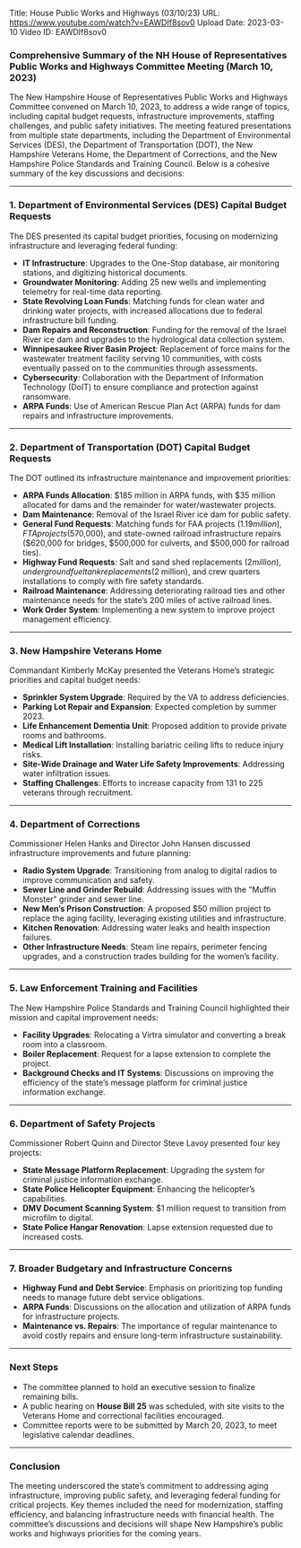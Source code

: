 Title: House Public Works and Highways (03/10/23)
URL: https://www.youtube.com/watch?v=EAWDIf8sov0
Upload Date: 2023-03-10
Video ID: EAWDIf8sov0

### Comprehensive Summary of the NH House of Representatives Public Works and Highways Committee Meeting (March 10, 2023)

The New Hampshire House of Representatives Public Works and Highways Committee convened on March 10, 2023, to address a wide range of topics, including capital budget requests, infrastructure improvements, staffing challenges, and public safety initiatives. The meeting featured presentations from multiple state departments, including the Department of Environmental Services (DES), the Department of Transportation (DOT), the New Hampshire Veterans Home, the Department of Corrections, and the New Hampshire Police Standards and Training Council. Below is a cohesive summary of the key discussions and decisions:

---

### **1. Department of Environmental Services (DES) Capital Budget Requests**
The DES presented its capital budget priorities, focusing on modernizing infrastructure and leveraging federal funding:
- **IT Infrastructure**: Upgrades to the One-Stop database, air monitoring stations, and digitizing historical documents.
- **Groundwater Monitoring**: Adding 25 new wells and implementing telemetry for real-time data reporting.
- **State Revolving Loan Funds**: Matching funds for clean water and drinking water projects, with increased allocations due to federal infrastructure bill funding.
- **Dam Repairs and Reconstruction**: Funding for the removal of the Israel River ice dam and upgrades to the hydrological data collection system.
- **Winnipesaukee River Basin Project**: Replacement of force mains for the wastewater treatment facility serving 10 communities, with costs eventually passed on to the communities through assessments.
- **Cybersecurity**: Collaboration with the Department of Information Technology (DoIT) to ensure compliance and protection against ransomware.
- **ARPA Funds**: Use of American Rescue Plan Act (ARPA) funds for dam repairs and infrastructure improvements.

---

### **2. Department of Transportation (DOT) Capital Budget Requests**
The DOT outlined its infrastructure maintenance and improvement priorities:
- **ARPA Funds Allocation**: $185 million in ARPA funds, with $35 million allocated for dams and the remainder for water/wastewater projects.
- **Dam Maintenance**: Removal of the Israel River ice dam for public safety.
- **General Fund Requests**: Matching funds for FAA projects ($1.19 million), FTA projects ($570,000), and state-owned railroad infrastructure repairs ($620,000 for bridges, $500,000 for culverts, and $500,000 for railroad ties).
- **Highway Fund Requests**: Salt and sand shed replacements ($2 million), underground fuel tank replacements ($2 million), and crew quarters installations to comply with fire safety standards.
- **Railroad Maintenance**: Addressing deteriorating railroad ties and other maintenance needs for the state’s 200 miles of active railroad lines.
- **Work Order System**: Implementing a new system to improve project management efficiency.

---

### **3. New Hampshire Veterans Home**
Commandant Kimberly McKay presented the Veterans Home’s strategic priorities and capital budget needs:
- **Sprinkler System Upgrade**: Required by the VA to address deficiencies.
- **Parking Lot Repair and Expansion**: Expected completion by summer 2023.
- **Life Enhancement Dementia Unit**: Proposed addition to provide private rooms and bathrooms.
- **Medical Lift Installation**: Installing bariatric ceiling lifts to reduce injury risks.
- **Site-Wide Drainage and Water Life Safety Improvements**: Addressing water infiltration issues.
- **Staffing Challenges**: Efforts to increase capacity from 131 to 225 veterans through recruitment.

---

### **4. Department of Corrections**
Commissioner Helen Hanks and Director John Hansen discussed infrastructure improvements and future planning:
- **Radio System Upgrade**: Transitioning from analog to digital radios to improve communication and safety.
- **Sewer Line and Grinder Rebuild**: Addressing issues with the "Muffin Monster" grinder and sewer line.
- **New Men’s Prison Construction**: A proposed $50 million project to replace the aging facility, leveraging existing utilities and infrastructure.
- **Kitchen Renovation**: Addressing water leaks and health inspection failures.
- **Other Infrastructure Needs**: Steam line repairs, perimeter fencing upgrades, and a construction trades building for the women’s facility.

---

### **5. Law Enforcement Training and Facilities**
The New Hampshire Police Standards and Training Council highlighted their mission and capital improvement needs:
- **Facility Upgrades**: Relocating a Virtra simulator and converting a break room into a classroom.
- **Boiler Replacement**: Request for a lapse extension to complete the project.
- **Background Checks and IT Systems**: Discussions on improving the efficiency of the state’s message platform for criminal justice information exchange.

---

### **6. Department of Safety Projects**
Commissioner Robert Quinn and Director Steve Lavoy presented four key projects:
- **State Message Platform Replacement**: Upgrading the system for criminal justice information exchange.
- **State Police Helicopter Equipment**: Enhancing the helicopter’s capabilities.
- **DMV Document Scanning System**: $1 million request to transition from microfilm to digital.
- **State Police Hangar Renovation**: Lapse extension requested due to increased costs.

---

### **7. Broader Budgetary and Infrastructure Concerns**
- **Highway Fund and Debt Service**: Emphasis on prioritizing top funding needs to manage future debt service obligations.
- **ARPA Funds**: Discussions on the allocation and utilization of ARPA funds for infrastructure projects.
- **Maintenance vs. Repairs**: The importance of regular maintenance to avoid costly repairs and ensure long-term infrastructure sustainability.

---

### **Next Steps**
- The committee planned to hold an executive session to finalize remaining bills.
- A public hearing on **House Bill 25** was scheduled, with site visits to the Veterans Home and correctional facilities encouraged.
- Committee reports were to be submitted by March 20, 2023, to meet legislative calendar deadlines.

---

### **Conclusion**
The meeting underscored the state’s commitment to addressing aging infrastructure, improving public safety, and leveraging federal funding for critical projects. Key themes included the need for modernization, staffing efficiency, and balancing infrastructure needs with financial health. The committee’s discussions and decisions will shape New Hampshire’s public works and highways priorities for the coming years.